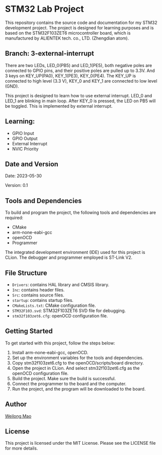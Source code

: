 # STM32 Lab Project

This repository contains the source code and documentation for my STM32 development project. The project is designed for
learning purposes and is based on the STM32F103ZET6 microcontroller board, which is manufactured by ALIENTEK tech. co.,
LTD. (Zhengdian atom).

## Branch: 3-external-interrupt

There are two LEDs, LED_0(PB5) and LED_1(PE5), both negative poles are connected to GPIO pins, and their positive poles
are pulled
up to 3.3V. And 3 keys on KEY_UP(PA0), KEY_1(PE3), KEY_0(PE4). The KEY_UP is connected to high level (3.3 V),
KEY_0 and KEY_1 are connected to low level (GND).

This project is designed to learn how to use external interrupt. LED_0 and LED_1 are blinking in main loop.
After KEY_0 is pressed, the LED on PB5 will be toggled. This is implemented by external interrupt.

## Learning:

- GPIO Input
- GPIO Output
- External Interrupt
- NVIC Priority

## Date and Version

Date: 2023-05-30

Version: 0.1

## Tools and Dependencies

To build and program the project, the following tools and dependencies are required:

- CMake
- arm-none-eabi-gcc
- openOCD
- Programmer

The integrated development environment (IDE) used for this project is CLion. The debugger and programmer employed is
ST-Link V2.

## File Structure

- `Drivers`: contains HAL library and CMSIS library.
- `Inc`: contains header files.
- `Src`: contains source files.
- `startup`: contains startup files.
- `CMakeLists.txt`: CMake configuration file.
- `STM32F103.svd`: STM32F103ZET6 SVD file for debugging.
- `stm32f103zet6.cfg`: openOCD configuration file.

## Getting Started

To get started with this project, follow the steps below:

1. Install arm-none-eabi-gcc, openOCD.
2. Set up the environment variables for the tools and dependencies.
3. Copy stm32f103zet6.cfg to the openOCD/scripts/board directory.
4. Open the project in CLion. And select stm32f103zet6.cfg as the openOCD configuration file.
5. Build the project. Make sure the build is successful.
6. Connect the programmer to the board and the computer.
7. Run the project, and the program will be downloaded to the board.

## Author

[Weilong Mao](https://github.com/WaylonMao)

## License

This project is licensed under the MIT License. Please see the LICENSE file for more details.
